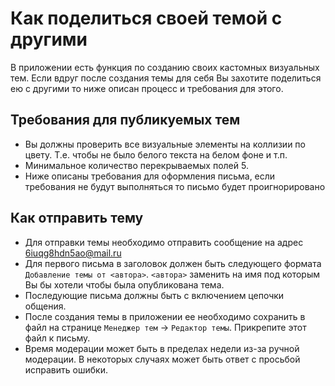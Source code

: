 # Как поделиться своей темой с другими
В приложении есть функция по созданию своих кастомных визуальных тем. Если вдруг после создания темы для себя Вы захотите
поделиться ею с другими то ниже описан процесс и требования для этого.
## Требования для публикуемых тем
- Вы должны проверить все визуальные элементы на коллизии по цвету. Т.е. чтобы не было белого текста на белом фоне и т.п.
- Минимальное количество перекрываемых полей 5.
- Ниже описаны требования для оформления письма, если требования не будут выполняться то письмо будет проигнорировано
## Как отправить тему
* Для отправки темы необходимо отправить сообщение на адрес 6iuqg8hdn5ao@mail.ru  
* Для первого письма в заголовок должен быть следующего формата ``Добавление темы от <автора>``.
``<автора>`` заменить на имя под которым Вы бы хотели чтобы была опубликована тема.
* Последующие письма должны быть с включением цепочки общения.
* После создания темы в приложении ее необходимо сохранить в файл на странице ``Менеджер тем`` -> ``Редактор темы``.
Прикрепите этот файл к письму.  
* Время модерации может быть в пределах недели из-за ручной модерации. В некоторых случаях может быть ответ с просьбой исправить ошибки.

